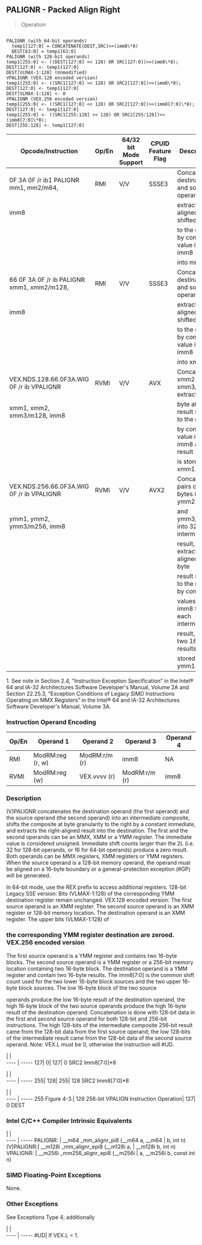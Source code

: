 ## PALIGNR  -  Packed Align Right

> Operation
``` slim

PALIGNR (with 64-bit operands)
  temp1[127:0] = CONCATENATE(DEST,SRC)>>(imm8\*8)
  DEST[63:0] = temp1[63:0]
PALIGNR (with 128-bit operands)
temp1[255:0] <- ((DEST[127:0] << 128) OR SRC[127:0])>>(imm8\*8);
DEST[127:0] <- temp1[127:0]
DEST[VLMAX-1:128] (Unmodified)
VPALIGNR (VEX.128 encoded version)
temp1[255:0] <- ((SRC1[127:0] << 128) OR SRC2[127:0])>>(imm8\*8);
DEST[127:0] <- temp1[127:0]
DEST[VLMAX-1:128] <- 0
VPALIGNR (VEX.256 encoded version)
temp1[255:0] <- ((SRC1[127:0] << 128) OR SRC2[127:0])>>(imm8[7:0]\*8);
DEST[127:0] <- temp1[127:0]
temp1[255:0] <- ((SRC1[255:128] << 128) OR SRC2[255:128])>>(imm8[7:0]\*8);
DEST[255:128] <- temp1[127:0]

```

 Opcode/Instruction                        | Op/En| 64/32 bit Mode Support| CPUID Feature Flag| Description                                 
 ---  | --- | --- | --- | ---
 0F 3A 0F /r ib1 PALIGNR mm1, mm2/m64,     | RMI  | V/V                   | SSSE3             | Concatenate destination and source operands,
 imm8                                      |      |                       |                   | extract byte-aligned result shifted         
                                           |      |                       |                   | to the right by constant value in imm8      
                                           |      |                       |                   | into mm1.                                   
 66 0F 3A 0F /r ib PALIGNR xmm1, xmm2/m128,| RMI  | V/V                   | SSSE3             | Concatenate destination and source operands,
 imm8                                      |      |                       |                   | extract byte-aligned result shifted         
                                           |      |                       |                   | to the right by constant value in imm8      
                                           |      |                       |                   | into xmm1.                                  
 VEX.NDS.128.66.0F3A.WIG 0F /r ib VPALIGNR | RVMI | V/V                   | AVX               | Concatenate xmm2 and xmm3/m128, extract     
 xmm1, xmm2, xmm3/m128, imm8               |      |                       |                   | byte aligned result shifted to the right    
                                           |      |                       |                   | by constant value in imm8 and result        
                                           |      |                       |                   | is stored in xmm1.                          
 VEX.NDS.256.66.0F3A.WIG 0F /r ib VPALIGNR | RVMI | V/V                   | AVX2              | Concatenate pairs of 16 bytes in ymm2       
 ymm1, ymm2, ymm3/m256, imm8               |      |                       |                   | and ymm3/m256 into 32-byte intermediate     
                                           |      |                       |                   | result, extract byte-aligned, 16-byte       
                                           |      |                       |                   | result shifted to the right by constant     
                                           |      |                       |                   | values in imm8 from each intermediate       
                                           |      |                       |                   | result, and two 16-byte results are         
                                           |      |                       |                   | stored in ymm1.                             
<aside class="notification">
1. See note in Section 2.4, “Instruction Exception Specification” in
the Intel® 64 and IA-32 Architectures Software Developer's Manual, Volume 2A
and Section 22.25.3, “Exception Conditions of Legacy SIMD Instructions Operating
on MMX Registers” in the Intel® 64 and IA-32 Architectures Software Developer's
Manual, Volume 3A.
</aside>


### Instruction Operand Encoding
 Op/En| Operand 1       | Operand 2    | Operand 3    | Operand 4
 ---  | --- | --- | --- | ---
 RMI  | ModRM:reg (r, w)| ModRM:r/m (r)| imm8         | NA       
 RVMI | ModRM:reg (w)   | VEX.vvvv (r) | ModRM:r/m (r)| imm8     

### Description
(V)PALIGNR concatenates the destination operand (the first operand) and the
source operand (the second operand) into an intermediate composite, shifts the
composite at byte granularity to the right by a constant immediate, and extracts
the right-aligned result into the destination. The first and the second operands
can be an MMX, XMM or a YMM register. The immediate value is considered unsigned.
Immediate shift counts larger than the 2L (i.e. 32 for 128-bit operands, or
16 for 64-bit operands) produce a zero result. Both operands can be MMX registers,
XMM registers or YMM registers. When the source operand is a 128-bit memory
operand, the operand must be aligned on a 16-byte boundary or a general-protection
exception (#GP) will be generated.

In 64-bit mode, use the REX prefix to access additional registers. 128-bit Legacy
SSE version: Bits (VLMAX-1:128) of the corresponding YMM destination register
remain unchanged. VEX.128 encoded version: The first source operand is an XMM
register. The second source operand is an XMM register or 128-bit memory location.
The destination operand is an XMM register. The upper bits (VLMAX-1:128) of
### the corresponding YMM register destination are zeroed. VEX.256 encoded version
The first source operand is a YMM register and contains two 16-byte blocks.
The second source operand is a YMM register or a 256-bit memory location containing
two 16-byte block. The destination operand is a YMM register and contain two
16-byte results. The imm8[7:0] is the common shift count used for the two lower
16-byte block sources and the two upper 16-byte block sources. The low 16-byte
block of the two source

operands produce the low 16-byte result of the destination operand, the high
16-byte block of the two source operands produce the high 16-byte result of
the destination operand. Concatenation is done with 128-bit data in the first
and second source operand for both 128-bit and 256-bit instructions. The high
128-bits of the intermediate composite 256-bit result came from the 128-bit
data from the first source operand; the low 128-bits of the intermediate result
came from the 128-bit data of the second source operand. Note: VEX.L must be
0, otherwise the instruction will #UD.

   | |  
---- | -----
 127| 0| 127| 0 SRC2
Imm8[7:0]\*8

   | |  
---- | -----
 255| 128| 255| 128 SRC2
Imm8[7:0]\*8

   | |  
---- | -----
 255 Figure 4-3.| 128 256-bit VPALIGN Instruction Operation| 127| 0 DEST


### Intel C/C++ Compiler Intrinsic Equivalents
   | |  
---- | -----
 PALIGNR:   | __m64 _mm_alignr_pi8 (__m64 a, __m64
            | b, int n)                           
 (V)PALIGNR:| __m128i _mm_alignr_epi8 (__m128i a, 
            | __m128i b, int n)                   
 VPALIGNR:  | __m256i _mm256_alignr_epi8 (__m256i 
            | a, __m256i b, const int n)          

### SIMD Floating-Point Exceptions
None.


### Other Exceptions
See Exceptions Type 4; additionally

   | |  
---- | -----
 #UD| If VEX.L = 1.
